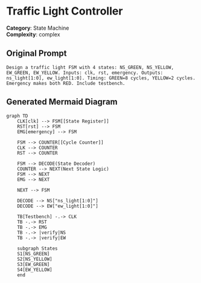 # Traffic Light Controller

**Category**: State Machine  
**Complexity**: complex

## Original Prompt

```
Design a traffic light FSM with 4 states: NS_GREEN, NS_YELLOW, EW_GREEN, EW_YELLOW. Inputs: clk, rst, emergency. Outputs: ns_light[1:0], ew_light[1:0]. Timing: GREEN=8 cycles, YELLOW=2 cycles. Emergency makes both RED. Include testbench.
```

## Generated Mermaid Diagram

```mermaid
graph TD
    CLK[clk] --> FSM[[State Register]]
    RST[rst] --> FSM
    EMG[emergency] --> FSM

    FSM --> COUNTER[[Cycle Counter]]
    CLK --> COUNTER
    RST --> COUNTER

    FSM --> DECODE(State Decoder)
    COUNTER --> NEXT(Next State Logic)
    FSM --> NEXT
    EMG --> NEXT

    NEXT --> FSM

    DECODE --> NS["ns_light[1:0]"]
    DECODE --> EW["ew_light[1:0]"]

    TB[Testbench] -.-> CLK
    TB -.-> RST
    TB -.-> EMG
    TB -.-> |verify|NS
    TB -.-> |verify|EW

    subgraph States
    S1[NS_GREEN]
    S2[NS_YELLOW]
    S3[EW_GREEN]
    S4[EW_YELLOW]
    end
```
